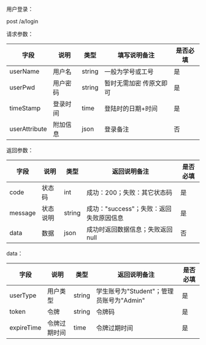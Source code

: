用户登录：

post /a/login

请求参数：

| 字段          | 说明     | 类型   | 填写说明备注            | 是否必填 |
| ------------- | -------- | ------ | ----------------------- | -------- |
| userName      | 用户名   | string | 一般为学号或工号        | 是       |
| userPwd       | 用户密码 | string | 暂时无需加密 传原文即可 | 是       |
| timeStamp     | 登录时间 | time   | 登陆时的日期+时间       | 是       |
| userAttribute | 附加信息 | json   | 登录备注                | 否       |

返回参数：

| 字段    | 说明     | 类型   | 返回说明备注                            | 是否必填 |
| ------- | -------- | ------ | --------------------------------------- | -------- |
| code    | 状态码   | int    | 成功：200；失败：其它状态码             | 是       |
| message | 状态说明 | string | 成功："success"；失败：返回失败原因信息 | 是       |
| data    | 数据     | json   | 成功时返回数据信息；失败返回null        | 否       |

data：

| 字段       | 说明         | 类型   | 返回说明备注                             | 是否必填 |
| ---------- | ------------ | ------ | ---------------------------------------- | -------- |
| userType   | 用户类型     | string | 学生账号为"Student"；管理员账号为"Admin" | 是       |
| token      | 令牌         | string | 令牌码                                   | 是       |
| expireTime | 令牌过期时间 | time   | 令牌过期时间                             | 是       |


